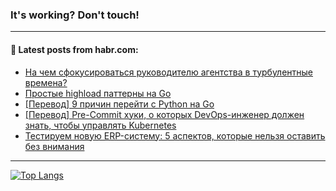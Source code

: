 ### It's working? Don't touch!

---
<!--
#### 🛠️ Technical stack:

![C++](https://img.shields.io/badge/C++-informational?logo=c%2B%2B&style=flat&logoColor=white&color=9C033A)
![Java](https://img.shields.io/badge/Java-informational?logo=java&style=flat&logoColor=white&color=007396)
![Kotlin](https://img.shields.io/badge/Kotlin-informational?logo=Kotlin&style=flat&logoColor=white&color=0095D5)
![JS](https://img.shields.io/badge/JS-informational?logo=javaScript&style=flat&logoColor=black&color=F7Df1E) <br>
![HTML5](https://img.shields.io/badge/HTML5-informational?logo=html5&style=flat&logoColor=white&color=E34F26)
![CSS3](https://img.shields.io/badge/CSS3-informational?logo=css3&style=flat&logoColor=white&color=157286)
![Sass](https://img.shields.io/badge/Saas-informational?logo=sass&style=flat&logoColor=white&color=hotpink)
![PHP](https://img.shields.io/badge/PHP-informational?logo=php&style=flat&logoColor=white&color=777BB4) <br>
![WebPAck](https://img.shields.io/badge/WebPack-informational?logo=webPack&style=flat&logoColor=white&color=FF6F00)
![Bootstrap](https://img.shields.io/badge/Bootstrap-informational?logo=Bootstrap&style=flat&logoColor=white&color=7952B3)
![MySQL](https://img.shields.io/badge/MySQL-informational?logo=MySQL&style=flat&logoColor=white&color=00f) <br>
![NodeJS](https://img.shields.io/badge/NodeJS-informational?logo=node.js&style=flat&logoColor=white&color=43853D)
![Spring](https://img.shields.io/badge/Spring-informational?logo=Spring&style=flat&logoColor=white&color=0A9EDC)
![Angular](https://img.shields.io/badge/Vue-informational?logo=vue.js&style=flat&logoColor=white&color=red)
![Git](https://img.shields.io/badge/Git-informational?logo=git&style=flat&logoColor=white&color=darkorange)

___
-->

#### 💬 Latest posts from habr.com:

<!-- BLOG-POST-LIST:START -->
- [На чем сфокусироваться руководителю агентства в турбулентные времена?](https://habr.com/ru/post/682644/?utm_source=habrahabr&utm_medium=rss&utm_campaign=682644)
- [Простые highload паттерны на Go](https://habr.com/ru/post/682618/?utm_source=habrahabr&utm_medium=rss&utm_campaign=682618)
- [[Перевод] 9 причин перейти с Python на Go](https://habr.com/ru/post/682084/?utm_source=habrahabr&utm_medium=rss&utm_campaign=682084)
- [[Перевод] Pre-Commit хуки, о которых DevOps-инженер должен знать, чтобы управлять Kubernetes](https://habr.com/ru/post/682612/?utm_source=habrahabr&utm_medium=rss&utm_campaign=682612)
- [Тестируем новую ERP-систему: 5 аспектов, которые нельзя оставить без внимания](https://habr.com/ru/post/682606/?utm_source=habrahabr&utm_medium=rss&utm_campaign=682606)
<!-- BLOG-POST-LIST:END -->

---

[![Top Langs](https://github-readme-stats.vercel.app/api/top-langs/?username=zloylis&layout=compact&hide_border=true&theme=dracula)](https://github.com/zloylis)
